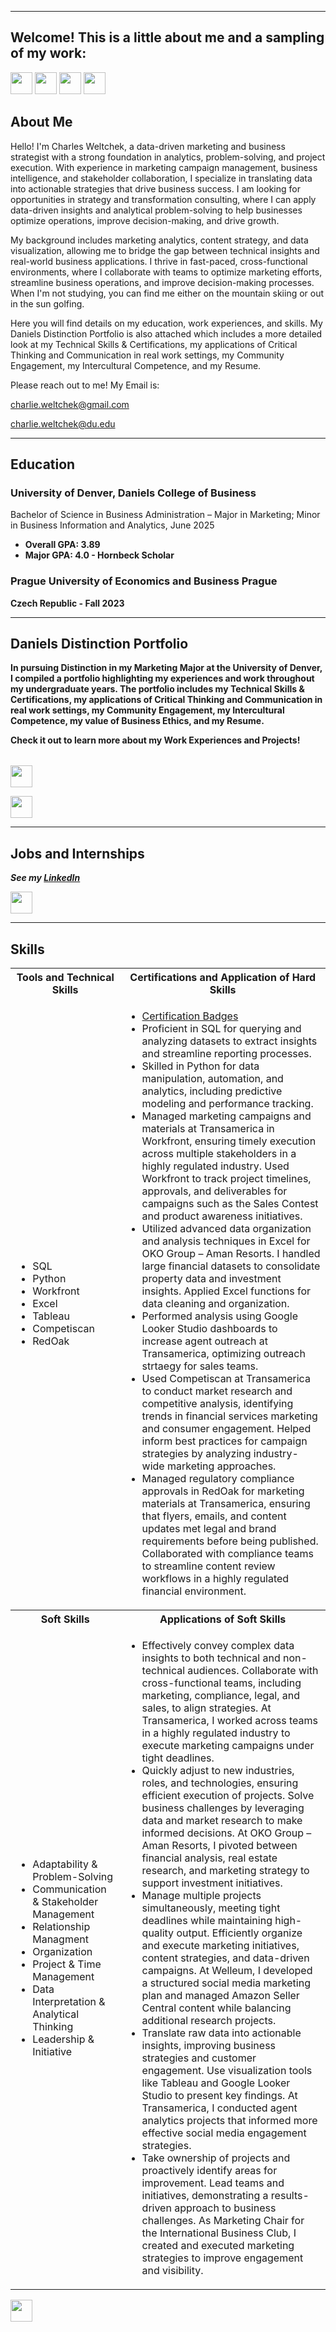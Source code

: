 <a name="top"></a>
<hr>

## Welcome! This is a little about me and a sampling of my work:
[<img src="https://user-images.githubusercontent.com/91146906/162140860-bfb69654-5603-49bd-a7a1-a836ab1c772c.svg" height="35"/>](#education)
[<img src="https://user-images.githubusercontent.com/91146906/152290724-72946642-3e58-4ba3-b5b8-b687628526b1.svg" height="35"/>](#DanielsDistinction)
[<img src="https://user-images.githubusercontent.com/91146906/162140921-207cd392-cfe5-40e6-a84e-0a16e19e405a.svg" height="35"/>](#profExp)
[<img src="https://user-images.githubusercontent.com/91146906/162140965-cf707805-9abd-43f7-8314-4f96794c44dc.svg" height="35"/>](#skills)

## About Me
Hello! I'm Charles Weltchek, a data-driven marketing and business strategist with a strong foundation in analytics, problem-solving, and project execution. With experience in marketing campaign management, business intelligence, and stakeholder collaboration, I specialize in translating data into actionable strategies that drive business success. I am looking for opportunities in strategy and transformation consulting, where I can apply data-driven insights and analytical problem-solving to help businesses optimize operations, improve decision-making, and drive growth.

My background includes marketing analytics, content strategy, and data visualization, allowing me to bridge the gap between technical insights and real-world business applications. I thrive in fast-paced, cross-functional environments, where I collaborate with teams to optimize marketing efforts, streamline business operations, and improve decision-making processes. When I'm not studying, you can find me either on the mountain skiing or out in the sun golfing.

Here you will find details on my education, work experiences, and skills. My Daniels Distinction Portfolio is also attached which includes a more detailed look at my Technical Skills & Certifications, my applications of Critical Thinking and Communication in real work settings, my Community Engagement, my Intercultural Competence, and my Resume. 

Please reach out to me! My Email is:

charlie.weltchek@gmail.com

charlie.weltchek@du.edu

<a name="education"></a>
<hr>

## Education
### University of Denver, Daniels College of Business
Bachelor of Science in Business Administration – Major in Marketing; Minor in Business Information and Analytics, June 2025

<ul>
  <li><b>Overall GPA: 3.89
  <li><b>Major GPA: 4.0 - Hornbeck Scholar
</ul>

### Prague University of Economics and Business Prague 
Czech Republic - Fall 2023

<hr>


<a name="DanielsDistinction"></a>
## Daniels Distinction Portfolio
In pursuing Distinction in my Marketing Major at the University of Denver, I compiled a portfolio highlighting my experiences and work throughout my undergraduate years. The portfolio includes my Technical Skills & Certifications, my applications of Critical Thinking and Communication in real work settings, my Community Engagement, my Intercultural Competence, my value of Business Ethics, and my Resume. 

Check it out to learn more about my Work Experiences and Projects!

<table>
  </tr>
</table>

[<img src="https://user-images.githubusercontent.com/91146906/152291436-225cf6f7-2fb4-4c9c-b6bd-96a5010d3db7.svg" height="35"/>](https://charlieweltchek.wixsite.com/professionalporfolio)

[<img src="https://user-images.githubusercontent.com/91146906/152072378-b0168a2d-e85c-47c6-a272-fcfb3f6a44ae.svg" height="35"/>](#top)

<a name="profExp"></a>
<hr>

## Jobs and Internships
<i>See my [LinkedIn](https://www.linkedin.com/in/charles-weltchek/)</i>

[<img src="https://user-images.githubusercontent.com/91146906/152072378-b0168a2d-e85c-47c6-a272-fcfb3f6a44ae.svg" height="35"/>](#top)

<a name="skills"></a>
<hr>

## Skills

<table>
  <tr>
    <th>Tools and Technical Skills</th>
    <th>Certifications and Application of Hard Skills</th>
  </tr>
  <tr>
    <td>
     <ul>
        <li>SQL</li>
        <li>Python</li>
        <li>Workfront</li>
        <li>Excel</li>
        <li>Tableau</li>
        <li>Competiscan</li>
        <li>RedOak</li>
      </ul>
    </td>
    <td>
     <ul>
        <li><a href = "https://www.credly.com/users/charles-weltchek">Certification Badges</a></li>
        <li>Proficient in SQL for querying and analyzing datasets to extract insights and streamline reporting processes.
        <li>Skilled in Python for data manipulation, automation, and analytics, including predictive modeling and performance tracking.
        <li>Managed marketing campaigns and materials at Transamerica in Workfront, ensuring timely execution across multiple stakeholders in a highly regulated industry. Used Workfront to track project timelines, approvals, and deliverables for campaigns such as the Sales Contest and product awareness initiatives.
        <li>Utilized advanced data organization and analysis techniques in Excel for OKO Group – Aman Resorts. I handled large financial datasets to consolidate property data and investment insights. Applied Excel functions for data cleaning and organization.
        <li>Performed analysis using Google Looker Studio dashboards to increase agent outreach at Transamerica, optimizing outreach strtaegy for sales teams.
        <li>Used Competiscan at Transamerica to conduct market research and competitive analysis, identifying trends in financial services marketing and consumer engagement. Helped inform best practices for campaign strategies by analyzing industry-wide marketing approaches.
        <li>Managed regulatory compliance approvals in RedOak for marketing materials at Transamerica, ensuring that flyers, emails, and content updates met legal and brand requirements before being published. Collaborated with compliance teams to streamline content review workflows in a highly regulated financial environment.
  <tr>
    <th>Soft Skills</th>
    <th>Applications of Soft Skills</th>
  </tr>
  <tr>
    <td>
     <ul>
        <li>Adaptability & Problem-Solving</li>
        <li>Communication & Stakeholder Management</li>
        <li>Relationship Managment</li>
        <li>Organization</li>
        <li>Project & Time Management</li>
        <li>Data Interpretation & Analytical Thinking</li>
        <li>Leadership & Initiative</li>
      </ul>
   </td>
   <td>
    <ul>
       <li>Effectively convey complex data insights to both technical and non-technical audiences. Collaborate with cross-functional teams, including marketing, compliance, legal, and sales, to align strategies. At Transamerica, I worked across teams in a highly regulated industry to execute marketing campaigns under tight deadlines.
       <li>Quickly adjust to new industries, roles, and technologies, ensuring efficient execution of projects. Solve business challenges by leveraging data and market research to make informed decisions. At OKO Group – Aman Resorts, I pivoted between financial analysis, real estate research, and marketing strategy to support investment initiatives.
       <li>Manage multiple projects simultaneously, meeting tight deadlines while maintaining high-quality output. Efficiently organize and execute marketing initiatives, content strategies, and data-driven campaigns. At Welleum, I developed a structured social media marketing plan and managed Amazon Seller Central content while balancing additional research projects.
       <li>Translate raw data into actionable insights, improving business strategies and customer engagement. Use visualization tools like Tableau and Google Looker Studio to present key findings. At Transamerica, I conducted agent analytics projects that informed more effective social media engagement strategies.
       <li>Take ownership of projects and proactively identify areas for improvement. Lead teams and initiatives, demonstrating a results-driven approach to business challenges. As Marketing Chair for the International Business Club, I created and executed marketing strategies to improve engagement and visibility.

</table>

[<img src="https://user-images.githubusercontent.com/91146906/152072378-b0168a2d-e85c-47c6-a272-fcfb3f6a44ae.svg" height="35"/>](#top)
